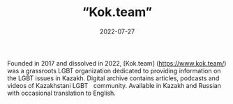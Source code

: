﻿---
countries: ["Kazakhstan"]
category: [“Independent media”]
tags: [“media publication”, “local media”, “LGBTQ”]
dates: [1998-2022]
data_type: [“qualitative”, “narratives”, “discourse”, “archive”] 
title: [“Kok.team”]
date: [2022-07-27]
language: [“Russian”, “Kazakh”, “English”]
description: [Kok.team was a grassroots LGBT organization dedicated to providing information on the LGBT issues in Kazakh. ]
---

Founded in 2017 and dissolved in 2022, [Kok.team] (https://www.kok.team/) was a grassroots LGBT organization dedicated to providing information on the LGBT issues in Kazakh. Digital archive contains articles, podcasts and videos of Kazakhstani LGBT    community. Available in Kazakh and Russian with occasional translation to English.
